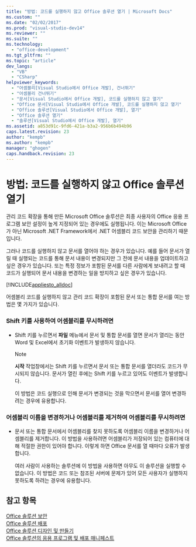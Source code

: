 ```yaml
---
title: "방법: 코드를 실행하지 않고 Office 솔루션 열기 | Microsoft Docs"
ms.custom: ""
ms.date: "02/02/2017"
ms.prod: "visual-studio-dev14"
ms.reviewer: ""
ms.suite: ""
ms.technology: 
  - "office-development"
ms.tgt_pltfrm: ""
ms.topic: "article"
dev_langs: 
  - "VB"
  - "CSharp"
helpviewer_keywords: 
  - "어셈블리[Visual Studio에서 Office 개발], 건너뛰기"
  - "어셈블리 건너뛰기"
  - "문서[Visual Studio에서 Office 개발], 코드를 실행하지 않고 열기"
  - "Office 문서[Visual Studio에서 Office 개발], 코드를 실행하지 않고 열기"
  - "Office 솔루션[Visual Studio에서 Office 개발], 열기"
  - "Office 솔루션 열기"
  - "솔루션[Visual Studio에서 Office 개발], 열기"
ms.assetid: a853d91c-9fd6-421a-b3a2-956b6b494b96
caps.latest.revision: 23
author: "kempb"
ms.author: "kempb"
manager: "ghogen"
caps.handback.revision: 23
---
```

# 방법: 코드를 실행하지 않고 Office 솔루션 열기
  관리 코드 확장을 통해 만든 Microsoft Office 솔루션은 최종 사용자의 Office 응용 프로그램 보안 설정이 높게 지정되어 있는 경우에도 실행됩니다.  이는 Microsoft Office가 아닌 Microsoft .NET Framework에서 .NET 어셈블리 코드 보안을 관리하기 때문입니다.  
  
 그러나 코드를 실행하지 않고 문서를 열어야 하는 경우가 있습니다.  예를 들어 문서가 열릴 때 실행되는 코드를 통해 문서 내용이 변경되지만 그 전에 문서 내용을 업데이트하고 싶은 경우가 있습니다.  또는 특정 정보가 포함된 문서를 다른 사람에게 보내려고 할 때 코드가 실행되어 문서 내용을 변경하는 일을 방지하고 싶은 경우가 있습니다.  
  
 [!INCLUDE[appliesto_alldoc](../vsto/includes/appliesto-alldoc-md.md)]  
  
 어셈블리 코드를 실행하지 않고 관리 코드 확장이 포함된 문서 또는 통합 문서를 여는 방법은 몇 가지가 있습니다.  
  
### Shift 키를 사용하여 어셈블리를 무시하려면  
  
-   Shift 키를 누르면서 **파일** 메뉴에서 문서 및 통합 문서를 열면 문서가 열리는 동안 Word 및 Excel에서 초기화 이벤트가 발생하지 않습니다.  
  
    > [!NOTE]  
    >  **시작** 작업창에서는 Shift 키를 누르면서 문서 또는 통합 문서를 열더라도 코드가 무시되지 않습니다.  문서가 열린 후에는 Shift 키를 누르고 있어도 이벤트가 발생합니다.  
  
     이 방법은 코드 실행으로 인해 문서가 변경되는 것을 막으면서 문서를 열어 변경하려는 경우에 유용합니다.  
  
### 어셈블리 이름을 변경하거나 어셈블리를 제거하여 어셈블리를 무시하려면  
  
-   문서 또는 통합 문서에서 어셈블리를 찾지 못하도록 어셈블리 이름을 변경하거나 어셈블리를 제거합니다. 이 방법을 사용하려면 어셈블리가 저장되어 있는 컴퓨터에 대해 적절한 권한이 있어야 합니다.  이렇게 하면 Office 문서를 열 때마다 오류가 발생합니다.  
  
     여러 사람이 사용하는 솔루션에 이 방법을 사용하면 아무도 이 솔루션을 실행할 수 없습니다.  이 방법은 코드 또는 참조된 서버에 문제가 있어 모든 사용자가 실행하지 못하도록 하려는 경우에 유용합니다.  
  
## 참고 항목  
 [Office 솔루션 보안](../vsto/securing-office-solutions.md)   
 [Office 솔루션 배포](../vsto/deploying-an-office-solution.md)   
 [Office 솔루션 디자인 및 만들기](../vsto/designing-and-creating-office-solutions.md)   
 [Office 솔루션의 응용 프로그램 및 배포 매니페스트](../vsto/application-and-deployment-manifests-in-office-solutions.md)  
  
  